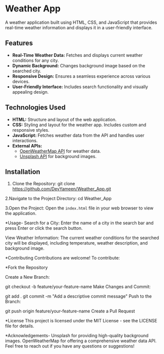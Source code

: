 # Weather App

A weather application built using HTML, CSS, and JavaScript that provides real-time weather information and displays it in a user-friendly interface.

## Features

- **Real-Time Weather Data:** Fetches and displays current weather conditions for any city.
- **Dynamic Background:** Changes background image based on the searched city.
- **Responsive Design:** Ensures a seamless experience across various devices.
- **User-Friendly Interface:** Includes search functionality and visually appealing design.

## Technologies Used

- **HTML:** Structure and layout of the web application.
- **CSS:** Styling and layout for the weather app. Includes custom and responsive styles.
- **JavaScript:** Fetches weather data from the API and handles user interactions.
- **External APIs:**
  - [OpenWeatherMap API](https://openweathermap.org/api) for weather data.
  - [Unsplash API](https://unsplash.com/developers) for background images.

## Installation

1. Clone the Repository:
   git clone https://github.com/DevYameen/Weather_App.git

2.Navigate to the Project Directory:
   cd Weather_App

3.Open the Project:
Open the `index.html` file in your web browser to view the application.

*Usage-
Search for a City:
Enter the name of a city in the search bar and press Enter or click the search button.

View Weather Information:
The current weather conditions for the searched city will be displayed, including temperature, weather description, and background image.

*Contributing
Contributions are welcome! To contribute:

*Fork the Repository

Create a New Branch:

git checkout -b feature/your-feature-name
Make Changes and Commit:

git add .
git commit -m "Add a descriptive commit message"
Push to the Branch:

git push origin feature/your-feature-name
Create a Pull Request

*License
This project is licensed under the MIT License - see the LICENSE file for details.

*Acknowledgements-
Unsplash for providing high-quality background images.
OpenWeatherMap for offering a comprehensive weather data API.
Feel free to reach out if you have any questions or suggestions!

